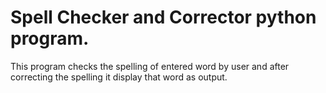# Spell Checker and Corrector python program.
 This program checks the spelling of entered word by user and after correcting the spelling it display that word as output.
